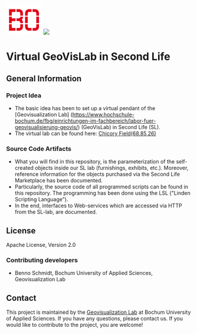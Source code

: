 ![](https://github.com/bogeo/campus-3d-data-portal/blob/master/BO-Logo.png)
![](https://github.com/bogeo/campus-3d-data-portal/blob/master/SL-Logo.png)
# Virtual GeoVisLab in Second Life

## General Information
### Project Idea
- The basic idea has been to set up a virtual pendant of the [Geovisualization Lab]
  (https://www.hochschule-bochum.de/fbg/einrichtungen-im-fachbereich/labor-fuer-geovisualisierung-geovis/)
  (GeoVisLab) in Second Life (SL). 
- The virtual lab can be found here: [Chicory Field(68,85,26)](http://maps.secondlife.com/secondlife/Chicory%20Field/68/85/26)

### Source Code Artifacts
- What you will find in this repository, is the parameterization of the self-created 
  objects inside our SL lab (furnishings, exhibits, etc.). Moreover, reference 
  information for the objects purchased via the Second Life Marketplace has been 
  documented.
- Particularly, the source code of all programmed scripts can be found in this 
  repository. The programming has been done using the LSL ("Linden Scripting Language").
- In the end, interfaces to Web-services which are accessed via HTTP from the SL-lab,
  are documented.

## License
Apache License, Version 2.0

### Contributing developers
- Benno Schmidt, Bochum University of Applied Sciences, Geovisualization Lab

## Contact
This project is maintained by the 
[Geovisualization Lab](https://www.hochschule-bochum.de/fbg/einrichtungen-im-fachbereich/labor-fuer-geovisualisierung-geovis/) 
at Bochum University of Applied Sciences. If you have any questions, please contact 
us. If you would like to contribute to the project, you are welcome!
